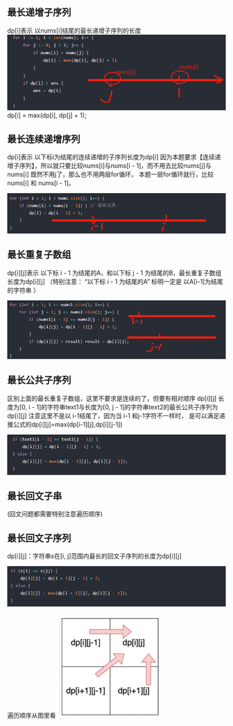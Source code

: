 


## 最长递增子序列
dp[i]表示  以nums[i]结尾的最长递增子序列的长度
![img_1.png](img_1.png)
dp[i] = max(dp[i], dp[j] + 1);



## 最长连续递增序列
dp[i]表示   以下标i为结尾的连续递增的子序列长度为dp[i]
因为本题要求【连续递增子序列】，所以就只要比较nums[i]与nums[i - 1]，而不用去比较nums[j]与nums[i]
既然不用j了，那么也不用两层for循环，
本题一层for循环就行，比较nums[i] 和 nums[i - 1]。

![img_2.png](img_2.png)



## 最长重复子数组
dp[i][j]表示   以下标 i - 1 为结尾的A，和以下标 j - 1 为结尾的B，最长重复子数组长度为dp[i][j] 
（特别注意： “以下标 i - 1 为结尾的A” 标明一定是 以A[i-1]为结尾的字符串 ）

![img_3.png](img_3.png)



## 最长公共子序列
区别上面的最长重复子数组，这里不要求是连续的了，但要有相对顺序
dp[i][j] 长度为[0, i - 1]的字符串text1与长度为[0, j - 1]的字符串text2的最长公共子序列为dp[i][j]
注意这里不是以 i-1结尾了，因为当 i-1 和j-1字符不一样时， 是可以满足递推公式的dp[i][j]=max(dp[i-1][j],dp[i][j-1])

![img_4.png](img_4.png)


## 最长回文子串


(回文问题都需要特别注意遍历顺序)


## 最长回文子序列
dp[i][j]：字符串s在[i, j]范围内最长的回文子序列的长度为dp[i][j]

![img_5.png](img_5.png)

遍历顺序从图里看
![img_7.png](img_7.png)
